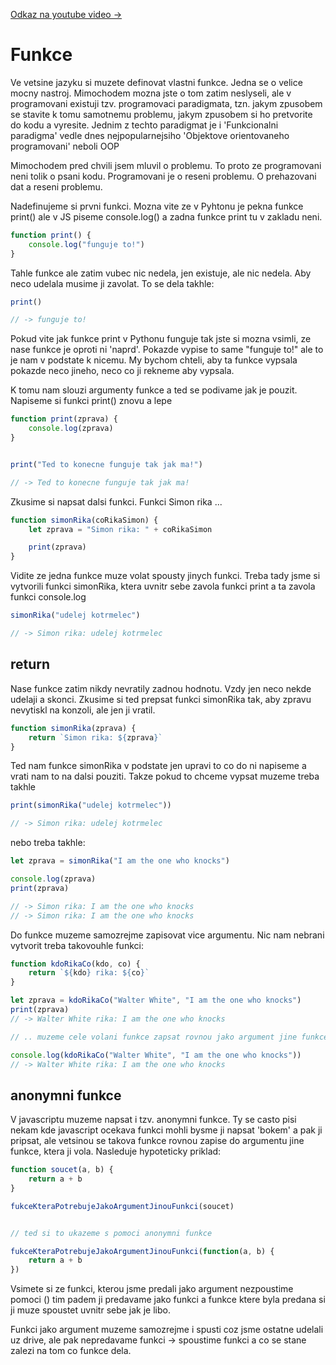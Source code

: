 [Odkaz na youtube video ->](https://www.youtube.com/watch?v=s0UMo6bFTnI&list=PL62jh-_-s39rP2eTM6f4495QmvgcdtssP&index=6)


# Funkce

Ve vetsine jazyku si muzete definovat vlastni funkce. Jedna se o velice mocny nastroj. Mimochodem mozna jste o tom zatim neslyseli, ale v programovani existuji tzv. programovaci paradigmata, tzn. jakym zpusobem se stavite k tomu samotnemu problemu, jakym zpusobem si ho pretvorite do kodu a vyresite. Jednim z techto paradigmat je i 'Funkcionalni paradigma' vedle dnes nejpopularnejsiho 'Objektove orientovaneho programovani' neboli OOP

Mimochodem pred chvili jsem mluvil o problemu. To proto ze programovani neni tolik o psani kodu. Programovani je o reseni problemu. O prehazovani dat a reseni problemu.

Nadefinujeme si prvni funkci. Mozna vite ze v Pyhtonu je pekna funkce print() ale v JS piseme console.log() a zadna funkce print tu v zakladu neni.

```js
function print() {
    console.log("funguje to!")
}
```

Tahle funkce ale zatim vubec nic nedela, jen existuje, ale nic nedela.
Aby neco udelala musime ji zavolat.
To se dela takhle:

```js
print()

// -> funguje to!
```

Pokud vite jak funkce print v Pythonu funguje tak jste si mozna vsimli, ze nase funkce je oproti ni 'naprd'. Pokazde vypise to same "funguje to!" ale to je nam v podstate k nicemu. My bychom chteli, aby ta funkce vypsala pokazde neco jineho, neco co ji rekneme aby vypsala.

K tomu nam slouzi argumenty funkce a ted se podivame jak je pouzit.
Napiseme si funkci print() znovu a lepe

```js
function print(zprava) {
    console.log(zprava)
}


print("Ted to konecne funguje tak jak ma!")

// -> Ted to konecne funguje tak jak ma!
```

Zkusime si napsat dalsi funkci. Funkci Simon rika ...

```js
function simonRika(coRikaSimon) {
    let zprava = "Simon rika: " + coRikaSimon

    print(zprava)
}
```

Vidite ze jedna funkce muze volat spousty jinych funkci. Treba tady jsme si vytvorili funkci simonRika, ktera uvnitr sebe zavola funkci print a ta zavola funkci console.log

```js
simonRika("udelej kotrmelec")

// -> Simon rika: udelej kotrmelec
```


## return

Nase funkce zatim nikdy nevratily zadnou hodnotu. Vzdy jen neco nekde udelaji a skonci. Zkusime si ted prepsat funkci simonRika tak, aby zpravu nevytiskl na konzoli, ale jen ji vratil.


```js
function simonRika(zprava) {
    return `Simon rika: ${zprava}`
}
```

Ted nam funkce simonRika v podstate jen upravi to co do ni napiseme a vrati nam to na dalsi pouziti. Takze pokud to chceme vypsat muzeme treba takhle


```js
print(simonRika("udelej kotrmelec"))

// -> Simon rika: udelej kotrmelec
```

nebo treba takhle: 

```js
let zprava = simonRika("I am the one who knocks")

console.log(zprava)
print(zprava)

// -> Simon rika: I am the one who knocks
// -> Simon rika: I am the one who knocks
```

Do funkce muzeme samozrejme zapisovat vice argumentu.
Nic nam nebrani vytvorit treba takovouhle funkci:

```js
function kdoRikaCo(kdo, co) {
    return `${kdo} rika: ${co}`
}

let zprava = kdoRikaCo("Walter White", "I am the one who knocks")
print(zprava)
// -> Walter White rika: I am the one who knocks

// .. muzeme cele volani funkce zapsat rovnou jako argument jine funkce

console.log(kdoRikaCo("Walter White", "I am the one who knocks"))
// -> Walter White rika: I am the one who knocks
```

## anonymni funkce

V javascriptu muzeme napsat i tzv. anonymni funkce. Ty se casto pisi nekam kde javascript ocekava funkci mohli bysme ji napsat 'bokem' a pak ji pripsat, ale vetsinou se takova funkce rovnou zapise do argumentu jine funkce, ktera ji vola. 
Nasleduje hypoteticky priklad:

```js
function soucet(a, b) {
    return a + b
}

fukceKteraPotrebujeJakoArgumentJinouFunkci(soucet)


// ted si to ukazeme s pomoci anonymni funkce

fukceKteraPotrebujeJakoArgumentJinouFunkci(function(a, b) {
    return a + b
})
```

Vsimete si ze funkci, kterou jsme predali jako argument nezpoustime pomoci () tim padem ji predavame jako funkci a funkce ktere byla predana si ji muze spoustet uvnitr sebe jak je libo.

Funkci jako argument muzeme samozrejme i spusti coz jsme ostatne udelali uz drive, ale pak nepredavame funkci -> spoustime funkci a co se stane zalezi na tom co funkce dela.